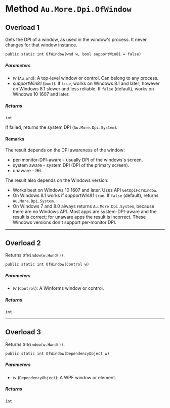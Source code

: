 # Method `Au.More.Dpi.OfWindow`

## Overload 1

Gets the DPI of a window, as used in the window's process. It never changes for that window instance.

```
public static int OfWindow(wnd w, bool supportWin81 = false)
```

##### Parameters

- *w*  (`Au.wnd`):
    A top-level window or control. Can belong to any process.
- *supportWin81*  (`bool`):
    If `true`, works on Windows 8.1 and later; however on Windows 8.1 slower and less reliable. If `false` (default), works on Windows 10 1607 and later.

##### Returns

`int`

If failed, returns the system DPI (`Au.More.Dpi.System`).

#### Remarks

The result depends on the DPI awareness of the window:

- per-monitor-DPI-aware - usually DPI of the windows's screen.
- system aware - system DPI (DPI of the primary screen).
- unaware - 96.

The result also depends on the Windows version:

- Works best on Windows 10 1607 and later. Uses API `GetDpiForWindow`.
- On Windows 8.1 works if *supportWin81* `true`. If `false` (default), returns `Au.More.Dpi.System`.
- On Windows 7 and 8.0 always returns `Au.More.Dpi.System`, because there are no Windows API. Most apps are system-DPI-aware and the result is correct; for unaware apps the result is incorrect. These Windows versions don't support per-monitor DPI.

* * *

## Overload 2

Returns `OfWindow(w.Hwnd())`.

```
public static int OfWindow(Control w)
```

##### Parameters

- *w*  (`Control`):
    A Winforms window or control.

##### Returns

`int`

* * *

## Overload 3

Returns `OfWindow(w.Hwnd())`.

```
public static int OfWindow(DependencyObject w)
```

##### Parameters

- *w*  (`DependencyObject`):
    A WPF window or element.

##### Returns

`int`